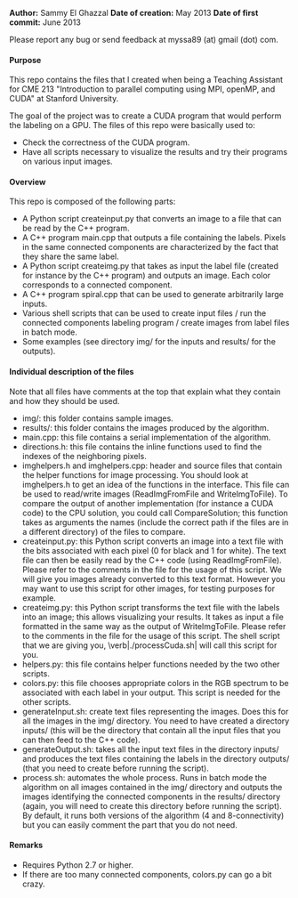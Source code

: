 **Author:** Sammy El Ghazzal
**Date of creation:** May 2013
**Date of first commit:** June 2013

Please report any bug or send feedback at myssa89 (at) gmail (dot) com.
#### Purpose  

This repo contains the files that I created when being a Teaching Assistant for CME 213 "Introduction to parallel computing using MPI, openMP, and CUDA" at Stanford University. 

The goal of the project was to create a CUDA program that would perform the labeling on a GPU. The files of this repo were basically used to: 
* Check the correctness of the CUDA program.
* Have all scripts necessary to visualize the results and try their programs on various input images.

#### Overview

This repo is composed of the following parts: 
* A Python script createinput.py that converts an image to a file that can be read by the C++ program.
* A C++ program main.cpp that outputs a file containing the labels. Pixels in the same connected components are characterized by the fact that they share the same label. 
* A Python script createimg.py that takes as input the label file (created for instance by the C++ program) and outputs an image. Each color corresponds to a connected component.
* A C++ program spiral.cpp that can be used to generate arbitrarily large inputs. 
* Various shell scripts that can be used to create input files / run the connected components labeling program / create images from label files in batch mode.
* Some examples (see directory img/ for the inputs and results/ for the outputs).

#### Individual description of the files

Note that all files have comments at the top that explain what they contain and how they should be used. 

* img/: this folder contains sample images.
* results/: this folder contains the images produced by the algorithm.
* main.cpp: this file contains a serial implementation of the algorithm.
* directions.h: this file contains the inline functions used to find the indexes of the neighboring pixels.
* imghelpers.h and imghelpers.cpp: header and source files that contain the helper functions for image processing. You should look at imghelpers.h to get an idea of the functions in the interface. This file can be used to read/write images (ReadImgFromFile and WriteImgToFile). To compare the output of another implementation (for instance a CUDA code) to the CPU solution, you could call CompareSolution; this function takes as arguments the names (include the correct path if the files are in a different directory) of the files to compare. 
* createinput.py: this Python script converts an image into a text file with the bits associated with each pixel (0 for black and 1 for white). The text file can then be easily read by the C++ code (using ReadImgFromFile). Please refer to the comments 
in the file for the usage of this script. We will give you images already converted to this text format. However you may want to use this script for other images, for testing purposes for example.
* createimg.py: this Python script transforms the text file with the labels into an image; this allows visualizing your results. It takes as input a file 
formatted in the same way as the output of WriteImgToFile. Please refer to the comments 
in the file for the usage of this script. The shell script that we are giving you, \verb|./processCuda.sh| will call this script for you.
* helpers.py: this file contains helper functions needed by the two other scripts. 
* colors.py: this file chooses appropriate colors in the RGB spectrum to be associated with each label in your output. This script is needed for the other scripts.
* generateInput.sh: create text files representing the images. Does this for all the images in the img/ directory. You need to have created a directory inputs/ (this will be the directory that contain all the input files that you can then feed to the C++ code). 
* generateOutput.sh: takes all the input text files in the directory inputs/ and produces the text files containing the labels in the directory outputs/ (that you need to create before running the script). 
* process.sh: automates the whole process. Runs in batch mode the algorithm on all images contained in the img/ directory and outputs the images identifying the connected components in the results/ directory (again, you will need to create this directory before running the script). By default, it runs both versions of the algorithm (4 and 8-connectivity) but you can easily comment the part that you do not need. 

#### Remarks  
* Requires Python 2.7 or higher.
* If there are too many connected components, colors.py can go a bit crazy. 
